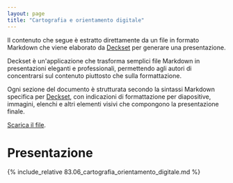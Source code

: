 ```yaml
---
layout: page
title: "Cartografia e orientamento digitale"
---
```


Il contenuto che segue è estratto direttamente da un file in formato Markdown che viene elaborato da [Deckset][deckset] per generare una presentazione. 

Deckset è un'applicazione che trasforma semplici file Markdown in presentazioni eleganti e professionali, permettendo agli autori di concentrarsi sul contenuto piuttosto che sulla formattazione.

Ogni sezione del documento è strutturata secondo la sintassi Markdown specifica per [Deckset][deckset], con indicazioni di formattazione per diapositive, immagini, elenchi e altri elementi visivi che compongono la presentazione finale.

[Scarica il file][sorgente].

# Presentazione

{% include_relative 83.06_cartografia_orientamento_digitale.md %}

[sorgente]: 83.06_cartografia_orientamento_digitale.md
[deckset]: https://www.deckset.com